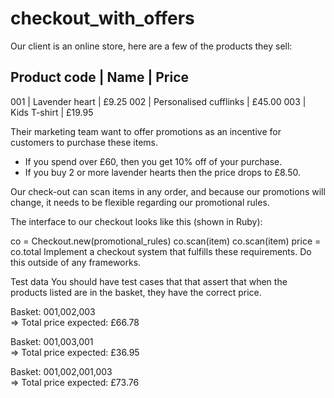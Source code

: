 # checkout_with_offers

Our client is an online store, here are a few of the products they sell:

Product code  | Name                   | Price
----------------------------------------------------------
001           | Lavender heart         | £9.25
002           | Personalised cufflinks | £45.00
003           | Kids T-shirt           | £19.95

Their marketing team want to offer promotions as an incentive for customers to purchase these items.

- If you spend over £60, then you get 10% off of your purchase.
- If you buy 2 or more lavender hearts then the price drops to £8.50.

Our check-out can scan items in any order, and because our promotions will change, it needs to be flexible regarding our promotional rules.

The interface to our checkout looks like this (shown in Ruby):

co = Checkout.new(promotional_rules)
co.scan(item)
co.scan(item)
price = co.total
Implement a checkout system that fulfills these requirements. Do this outside of any frameworks.

Test data
You should have test cases that that assert that when the products listed are in the basket, they have the correct price.

Basket: 001,002,003  
=> Total price expected: £66.78

Basket: 001,003,001  
=> Total price expected: £36.95

Basket: 001,002,001,003  
=> Total price expected: £73.76
